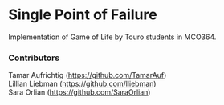 # Single Point of Failure
Implementation of Game of Life by Touro students in MCO364.

### Contributors
Tamar Aufrichtig (https://github.com/TamarAuf)    
Lillian Liebman (https://github.com/lliebman)  
Sara Orlian (https://github.com/SaraOrlian)
